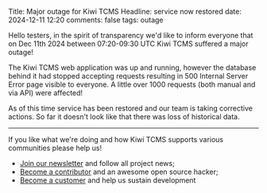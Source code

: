 Title: Major outage for Kiwi TCMS
Headline: service now restored
date: 2024-12-11 12:20
comments: false
tags: outage

Hello testers,
in the spirit of transparency we'd like to inform everyone that
on Dec 11th 2024 between 07:20-09:30 UTC Kiwi TCMS suffered a major outage!

The Kiwi TCMS web application was up and running, however the database behind
it had stopped accepting requests resulting in 500 Internal Server Error page visible
to everyone. A little over 1000 requests (both manual and via API) were affected!

As of this time service has been restored and our team is taking corrective actions.
So far it doesn't look like that there was loss of historical data.



---

If you like what we're doing and how Kiwi TCMS supports various communities
please help us!

- [Join our newsletter](https://kiwitcms.us17.list-manage.com/subscribe/post?u=9b57a21155a3b7c655ae8f922&id=c970a37581)
  and follow all project news;
- [Become a contributor](https://kiwitcms.readthedocs.io/en/latest/contribution.html) and an awesome open source hacker;
- [Become a customer](/#subscriptions) and help us sustain development
